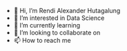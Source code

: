 - 👋 Hi, I’m Rendi Alexander Hutagalung
- 👀 I’m interested in Data Science 
- 🌱 I’m currently learning 
- 💞️ I’m looking to collaborate on 
- 📫 How to reach me 

<!---
RendiAlexanderH/RendiAlexanderH is a ✨ special ✨ repository because its `README.md` (this file) appears on your GitHub profile.
You can click the Preview link to take a look at your changes.
--->
